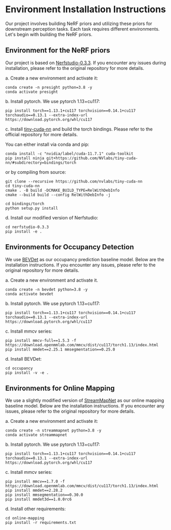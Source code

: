 # Environment Installation Instructions

Our project involves building NeRF priors and utilizing these priors for downstream perception tasks. Each task requires different environments. Let's begin with building the NeRF priors.


## Environment for the NeRF priors

Our project is based on [Nerfstudio-0.3.3](https://github.com/nerfstudio-project/nerfstudio/tree/v0.3.3). If you encounter any issues during installation, please refer to the original repository for more details.

a. Create a new environment and activate it:

```
conda create -n presight python=3.8 -y
conda activate presight
```

b. Install pytorch. We use pytorch 1.13+cu117:

```
pip install torch==1.13.1+cu117 torchvision==0.14.1+cu117 torchaudio==0.13.1 --extra-index-url https://download.pytorch.org/whl/cu117
```

c. Install [tiny-cuda-nn](https://github.com/NVlabs/tiny-cuda-nn) and build the torch bindings. Please refer to the official repository for more details.

You can either install via conda and pip:

```
conda install -c "nvidia/label/cuda-11.7.1" cuda-toolkit
pip install ninja git+https://github.com/NVlabs/tiny-cuda-nn/#subdirectory=bindings/torch
```

or by compiling from source:

```
git clone --recursive https://github.com/nvlabs/tiny-cuda-nn
cd tiny-cuda-nn
cmake . -B build -DCMAKE_BUILD_TYPE=RelWithDebInfo
cmake --build build --config RelWithDebInfo -j

cd bindings/torch
python setup.py install
```

d. Install our modified version of Nerfstudio:

```
cd nerfstudio-0.3.3
pip install -e .
```



## Environments for Occupancy Detection

We use [BEVDet](https://github.com/HuangJunJie2017/BEVDet) as our occupancy prediction baseline model. Below are the installation instructions. If you encounter any issues, please refer to the original repository for more details.


a. Create a new environment and activate it.

```
conda create -n bevdet python=3.8 -y
conda activate bevdet
```

b. Install pytorch. We use pytorch 1.13+cu117:

```
pip install torch==1.13.1+cu117 torchvision==0.14.1+cu117 torchaudio==0.13.1 --extra-index-url https://download.pytorch.org/whl/cu117
```

c. Install mmcv series:

```
pip install mmcv-full==1.5.3 -f https://download.openmmlab.com/mmcv/dist/cu117/torch1.13/index.html
pip install mmdet==2.25.1 mmsegmentation==0.25.0
```

d. Install BEVDet:

```
cd occupancy
pip install -v -e .
```



## Environments for Online Mapping

We use a slightly modified version of [StreamMapNet](https://github.com/yuantianyuan01/StreamMapNet) as our online mapping baseline model. Below are the installation instructions. If you encounter any issues, please refer to the original repository for more details.


a. Create a new environment and activate it:

```
conda create -n streammapnet python=3.8 -y
conda activate streammapnet
```

b. Install pytorch. We use pytorch 1.13+cu117:

```
pip install torch==1.13.1+cu117 torchvision==0.14.1+cu117 torchaudio==0.13.1 --extra-index-url https://download.pytorch.org/whl/cu117
```

c. Install mmcv series:

```
pip install mmcv==1.7.0 -f https://download.openmmlab.com/mmcv/dist/cu117/torch1.13/index.html
pip install mmdet==2.28.2
pip install mmsegmentation==0.30.0
pip install mmdet3d==1.0.0rc6
```

d. Install other requirements:

```
cd online-mapping
pip install -r requirements.txt
```
